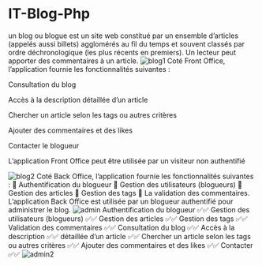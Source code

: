 # IT-Blog-Php
un blog ou blogue est un
site web constitué par un ensemble d’articles (appelés aussi billets) agglomérés au fil du
temps et souvent classés par ordre déchronologique (les plus récents en premiers). Un lecteur
peut apporter des commentaires à un article.
![blog1](https://github.com/Bahri-Adem/IT-Blog-Php/assets/103949052/6250b3e0-c1d9-486c-aa5b-87dcc1110853)
Coté Front Office, l’application fournie les fonctionnalités suivantes :

Consultation du blog

Accès à la description détaillée d’un article

Chercher un article selon les tags ou autres critères

Ajouter des commentaires et des likes

Contacter le blogueur

L’application Front Office peut être utilisée par un visiteur non authentifié

![blog2](https://github.com/Bahri-Adem/IT-Blog-Php/assets/103949052/0f43454a-a93f-48a4-a6d3-25c4c5862652)
Coté Back Office, l’application fournie les fonctionnalités suivantes :
 Authentification du blogueur
 Gestion des utilisateurs (blogueurs)
 Gestion des articles
 Gestion des tags
 La validation des commentaires.
L’application Back Office est utilisée par un blogueur authentifié pour administrer le blog.
![admin](https://github.com/Bahri-Adem/IT-Blog-Php/assets/103949052/a7d52533-1ab2-47d5-bda7-cdf790679eaa)
Authentification du blogueur ✅✅
Gestion des utilisateurs (blogueurs) ✅✅
Gestion des articles ✅✅
Gestion des tags ✅✅
Validation des commentaires ✅✅
Consultation du blog ✅✅
Accès à la description ✅✅
détaillée d’un article ✅✅
Chercher un article selon les tags ou autres critères ✅✅
Ajouter des commentaires et des likes ✅✅
Contacter ✅✅
![admin2](https://github.com/Bahri-Adem/IT-Blog-Php/assets/103949052/a53f0902-a974-4eee-9597-c6bd98e5918c)
